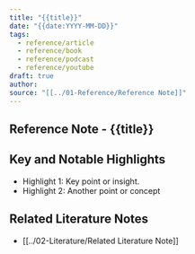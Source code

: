 ```yaml
---
title: "{{title}}"
date: "{{date:YYYY-MM-DD}}"
tags:
  - reference/article
  - reference/book
  - reference/podcast
  - reference/youtube
draft: true
author: 
source: "[[../01-Reference/Reference Note]]"
---
```


## Reference Note - {{title}}

## Key and Notable Highlights

- Highlight 1: Key point or insight.
- Highlight 2: Another point or concept

## Related Literature Notes

- \[\[../02-Literature/Related Literature Note\]\]
